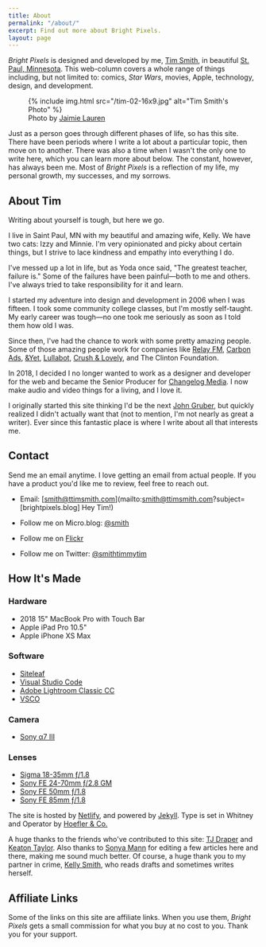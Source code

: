 ```yaml
---
title: About
permalink: "/about/"
excerpt: Find out more about Bright Pixels.
layout: page
---
```


_Bright Pixels_ is designed and developed by me, [Tim Smith](http://ttimsmith.com), in beautiful [St. Paul, Minnesota](https://www.stpaul.gov/). This web-column covers a whole range of things including, but not limited to: comics, _Star Wars_, movies, Apple, technology, design, and development.

<figure class="extendout">
  {% include img.html src="/tim-02-16x9.jpg" alt="Tim Smith's Photo" %}
  <figcaption>Photo by <a href="https://www.jaimielaurenphoto.com/">Jaimie Lauren</a></figcaption>
</figure>

Just as a person goes through different phases of life, so has this site. There have been periods where I write a lot about a particular topic, then move on to another. There was also a time when I wasn't the only one to write here, which you can learn more about below. The constant, however, has always been me. Most of _Bright Pixels_ is a reflection of my life, my personal growth, my successes, and my sorrows.

## About Tim

Writing about yourself is tough, but here we go.

I live in Saint Paul, MN with my beautiful and amazing wife, Kelly. We have two cats: Izzy and Minnie. I'm very opinionated and picky about certain things, but I strive to lace kindness and empathy into everything I do.

I've messed up a lot in life, but as Yoda once said, "The greatest teacher, failure is." Some of the failures have been painful—both to me and others. I've always tried to take responsibility for it and learn.

I started my adventure into design and development in 2006 when I was fifteen. I took some community college classes, but I'm mostly self-taught. My early career was tough—no one took me seriously as soon as I told them how old I was.

Since then, I've had the chance to work with some pretty amazing people. Some of those amazing people work for companies like [Relay FM](https://www.relay.fm/), [Carbon Ads](https://carbonads.net/), [&Yet](https://andyet.com/), [Lullabot](https://www.lullabot.com/), [Crush & Lovely](http://crushlovely.com/), and The Clinton Foundation.

In 2018, I decided I no longer wanted to work as a designer and developer for the web and became the Senior Producer for [Changelog Media](https://changelog.com/). I now make audio and video things for a living, and I love it.

I originally started this site thinking I'd be the next [John Gruber](https://en.wikipedia.org/wiki/John_Gruber), but quickly realized I didn't actually want that (not to mention, I'm not nearly as great a writer). Ever since this fantastic place is where I write about all that interests me.

## Contact

Send me an email anytime. I love getting an email from actual people. If you have a product you'd like me to review, feel free to reach out.

- Email: [smith@ttimsmith.com](mailto:smith@ttimsmith.com?subject=[brightpixels.blog] Hey Tim!)

- Follow me on Micro.blog: [@smith](https://micro.blog/smith)
- Follow me on [Flickr](https://www.flickr.com/photos/smithtimmytim/)
- Follow me on Twitter: [@smithtimmytim](https://twitter.com/smithtimmytim)

## How It's Made

### Hardware

- 2018 15" MacBook Pro with Touch Bar
- Apple iPad Pro 10.5"
- Apple iPhone XS Max

### Software

- [Siteleaf](https://www.siteleaf.com/)
- [Visual Studio Code](https://code.visualstudio.com/)
- [Adobe Lightroom Classic CC](https://www.adobe.com/products/photoshop-lightroom-classic.html)
- [VSCO](https://itunes.apple.com/app/vsco-cam/id588013838?ls=1&mt=8)

### Camera

- [Sony α7 III](https://amzn.to/2QSa7GG)

### Lenses

- [Sigma 18-35mm ƒ/1.8](http://amzn.to/2DlWGYu)
- [Sony FE 24-70mm ƒ/2.8 GM](https://amzn.to/2xBLPZy)
- [Sony FE 50mm ƒ/1.8](https://amzn.to/2NCmYyP)
- [Sony FE 85mm ƒ/1.8](https://amzn.to/2I9zNLf)

The site is hosted by [Netlify](https://www.netlify.com/), and powered by [Jekyll](http://jekyllrb.com). Type is set in Whitney and Operator by [Hoefler & Co.](https://www.typography.com/)

A huge thanks to the friends who've contributed to this site: [TJ Draper](/authors/tjdraper) and [Keaton Taylor](/authors/keatontaylor). Also thanks to [Sonya Mann](https://twitter.com/sonyaellenmann) for editing a few articles here and there, making me sound much better. Of course, a huge thank you to my partner in crime, [Kelly Smith](/authors/kellysmith), who reads drafts and sometimes writes herself.

## Affiliate Links

Some of the links on this site are affiliate links. When you use them, _Bright Pixels_ gets a small commission for what you buy at no cost to you. Thank you for your support.
